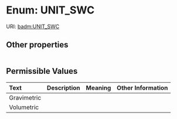 
# Enum: UNIT_SWC




URI: [badm:UNIT_SWC](https://w3id.org/gsvr/badm-soil/UNIT_SWC)


## Other properties

|  |  |  |
| --- | --- | --- |

## Permissible Values

| Text | Description | Meaning | Other Information |
| :--- | :---: | :---: | ---: |
| Gravimetric |  |  |  |
| Volumetric |  |  |  |

